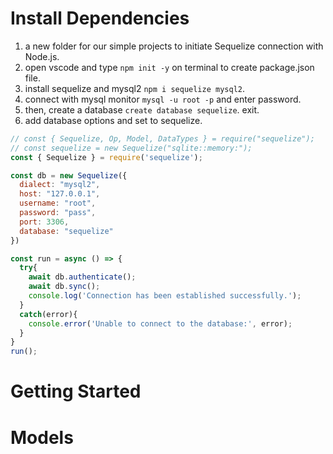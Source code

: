 # Install Dependencies

1. a new folder for our simple projects to initiate Sequelize connection with Node.js.
2. open vscode and type `npm init -y` on terminal to create package.json file.
3. install sequelize and mysql2 `npm i sequelize mysql2`.
4. connect with mysql monitor `mysql -u root -p` and enter password.
5. then, create a database `create database sequelize`. exit.
6. add database options and set to sequelize.

```javascript
// const { Sequelize, Op, Model, DataTypes } = require("sequelize");
// const sequelize = new Sequelize("sqlite::memory:");
const { Sequelize } = require('sequelize');

const db = new Sequelize({
  dialect: "mysql2",
  host: "127.0.0.1",
  username: "root",
  password: "pass",
  port: 3306,
  database: "sequelize"
})

const run = async () => {
  try{
    await db.authenticate();
    await db.sync();
    console.log('Connection has been established successfully.');
  }
  catch(error){
    console.error('Unable to connect to the database:', error);
  }
}
run();
```

# Getting Started

# Models

